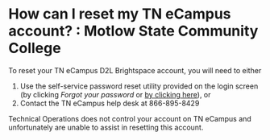 [author]:        <> (William Quinn)
[last modified]: <> (2020-10-12)
[revision]:      <> (1)

# How can I reset my TN eCampus account? : Motlow State Community College

To reset your TN eCampus D2L Brightspace account, you will need to either

1. Use the self-service password reset utility provided on the login screen (by clicking _Forgot your password_ or [by clicking here][1]), or
2. Contact the TN eCampus help desk at 866-895-8429

Technical Operations does not control your account on TN eCampus and unfortunately are unable to assist in resetting this account.

[1]: https://gotoclass.tnecampus.org/d2l/lp/forgotPassword/forgotPassword.d2l
